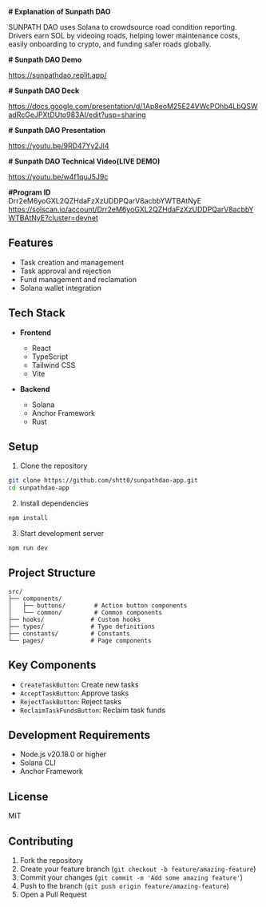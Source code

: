 **# Explanation of Sunpath DAO**

SUNPATH DAO uses Solana to crowdsource road condition reporting.  
Drivers earn SOL by videoing roads, helping lower maintenance costs,  
easily onboarding to crypto, and funding safer roads globally.

**# Sunpath DAO Demo**

https://sunpathdao.replit.app/

**# Sunpath DAO Deck**

https://docs.google.com/presentation/d/1Ap8eoM25E24VWcPOhb4LbQSWadRcGeJPXtDUto983AI/edit?usp=sharing

**# Sunpath DAO Presentation**

https://youtu.be/9RD47Yy2Jl4

**# Sunpath DAO Technical Video(LIVE DEMO)**

https://youtu.be/w4f1quJ5J9c

**#Program ID**  
Drr2eM6yoGXL2QZHdaFzXzUDDPQarV8acbbYWTBAtNyE  
https://solscan.io/account/Drr2eM6yoGXL2QZHdaFzXzUDDPQarV8acbbYWTBAtNyE?cluster=devnet

## Features

- Task creation and management
- Task approval and rejection
- Fund management and reclamation
- Solana wallet integration

## Tech Stack

- **Frontend**

  - React
  - TypeScript
  - Tailwind CSS
  - Vite

- **Backend**
  - Solana
  - Anchor Framework
  - Rust

## Setup

1. Clone the repository

```bash
git clone https://github.com/shtt0/sunpathdao-app.git
cd sunpathdao-app
```

2. Install dependencies

```bash
npm install
```

3. Start development server

```bash
npm run dev
```

## Project Structure

```
src/
├── components/
│   ├── buttons/        # Action button components
│   └── common/         # Common components
├── hooks/             # Custom hooks
├── types/             # Type definitions
├── constants/         # Constants
└── pages/             # Page components
```

## Key Components

- `CreateTaskButton`: Create new tasks
- `AcceptTaskButton`: Approve tasks
- `RejectTaskButton`: Reject tasks
- `ReclaimTaskFundsButton`: Reclaim task funds

## Development Requirements

- Node.js v20.18.0 or higher
- Solana CLI
- Anchor Framework

## License

MIT

## Contributing

1. Fork the repository
2. Create your feature branch (`git checkout -b feature/amazing-feature`)
3. Commit your changes (`git commit -m 'Add some amazing feature'`)
4. Push to the branch (`git push origin feature/amazing-feature`)
5. Open a Pull Request
